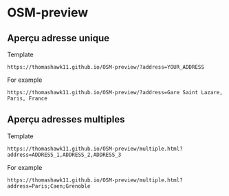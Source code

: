 # OSM-preview

## Aperçu adresse unique

Template
```
https://thomashawk11.github.io/OSM-preview/?address=YOUR_ADDRESS
```

For example
```
https://thomashawk11.github.io/OSM-preview/?address=Gare Saint Lazare, Paris, France
```

## Aperçu adresses multiples

Template
```
https://thomashawk11.github.io/OSM-preview/multiple.html?address=ADDRESS_1,ADDRESS_2,ADDRESS_3
```

For example
```
https://thomashawk11.github.io/OSM-preview/multiple.html?address=Paris;Caen;Grenoble
```

